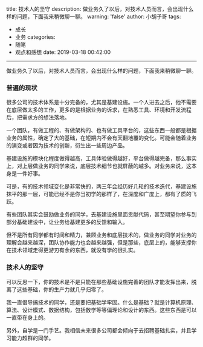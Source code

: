 title: 技术人的坚守
description: 做业务久了以后，对技术人员而言，会出现什么样的问题，下面我来稍微聊一聊。
warning: 'false'
author: 小胡子哥
tags:
  - 成长
  - 业务
categories:
  - 随笔
  - 观点和感想
date: 2019-03-18 00:42:00
---
做业务久了以后，对技术人员而言，会出现什么样的问题，下面我来稍微聊一聊。

### 普遍的现状

很多公司的技术体系是十分完备的，尤其是基建设施。一个人进去之后，他不需要在底层做太多的工作，更多的是根据业务的诉求，在熟悉工具、环境和开发流程后，把需求方的想法落地。

一个团队，有做工程的、有做架构的、也有做工具平台的，这些东西一般都是根据业务的属性，确定了大的基础，在短期内不会有天翻地覆的变化。可能会随着业务的演变或者因为技术的创新，衍生出一些周边产品。

基建设施的模块化程度做得越高，工具体验做得越好，平台做得越完备，那么事实上，对上层做业务的同学来说，底层技术细节也就屏蔽的越多。对业务来说，这本身是一件好事。

可是，有的技术领域变化是非常快的，两三年会经历好几轮的技术迭代，基建设施抹平的那一层，可能已经不是你当初学的那样了，在深度和广度上，都有了质的飞跃。

有些团队其实会鼓励做业务的同学，去基建设施里面贡献代码，甚至期望你参与到部分基础建设中，让业务给基建更多的反馈和输入。

但不是所有同学都有时间和精力，兼顾业务和底层技术的，做业务的同学对业务的理解会越来越深，团队协作能力也会越来越强，但是那些，底层上的，能够支撑你在技术领域走得更游刃有余的东西，就没有学的很扎实。

### 技术人的坚守

可以反思一下，你的技术是不是只能在那些基础设施完善的团队才能发挥出来，脱离了这些基础，你的生产力就几乎归零了。

我一直倡导搞技术的同学，还是要把基础学牢固。什么是基础？就是计算机原理、算法、设计模式、数据结构，包括数学等等偏理论和设计的东西。这些东西是可以一直带在身上的。

另外，自学是一门手艺。我相信未来很多公司都会倾向于去招聘基础扎实，并且学习能力超群的同学。